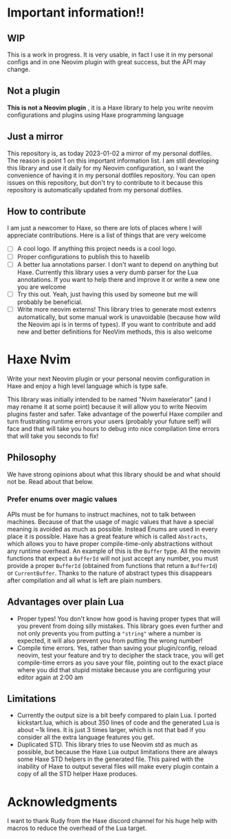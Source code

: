 # Important information!!

## WIP

This is a work in progress. It is very usable, in fact I use it in my personal configs and in one Neovim plugin with great success, but the API may change.


## Not a plugin

**This is not a Neovim plugin** , it is a Haxe library to help you write neovim configurations and plugins using Haxe programming language

## Just a mirror

This repository is, as today 2023-01-02 a mirror of my personal dotfiles. The reason is point 1 on this important information list. I am still developing this library and use it daily for my Neovim configuration, so I want the convenience of having it in my personal dotfiles repository. You can open issues on this repository, but don't try to contribute to it because this repository is automatically updated from my personal dotfiles.

## How to contribute

I am just a newcomer to Haxe, so there are lots of places where I will appreciate contributions.
Here is a list of things that are very welcome
- [ ] A cool logo. If anything this project needs is a cool logo. 
- [ ] Proper configurations to publish this to haxelib
- [ ] A better lua annotations parser. I don't want to depend on anything but Haxe. Currently this library uses a very dumb parser for the Lua annotations. If you want to help there and improve it or write a new one you are welcome
- [ ] Try this out. Yeah, just having this used by someone but me will probably be beneficial.
- [ ] Write more neovim externs! This library tries to generate most extenrs automatically, but some manual work is unavoidable (because how wild the Neovim api is in terms of types). If you want to contribute and add new and better definitions for NeoVim methods, this is also welcome

# Haxe Nvim

Write your next Neovim plugin or your personal neovim configuration in Haxe and enjoy a high level language which is type safe.

This library was initially intended to be named "Nvim haxelerator" (and I may rename it at some point) because it will allow you to write Neovim plugins faster and safer.
Take advantage of the powerful Haxe compiler and turn frustrating runtime errors your users (probably your future self) will face and that will take you hours to debug into nice compilation time errors that will take you seconds to fix!

## Philosophy

We have strong opinions about what this library should be and what should not be. Read about that below.

### Prefer enums over magic values

APIs must be for humans to instruct machines, not to talk between machines. Because of that the usage of magic values that have a special meaning is avoided as much as possible. Instead Enums are used in every place it is possible. Haxe has a great feature which is called `Abstracts`, which allows you to have proper compile-time-only abstractions without any runtime overhead.
An example of this is the `Buffer` type. All the neovim functions that expect a `BufferId` will not just accept any number, you must provide a proper `BufferId` (obtained from functions that return a `BufferId`) or `CurrentBuffer`. Thanks to the nature of abstract types this disappears after compilation and all what is left are plain numbers.

## Advantages over plain Lua

- Proper types! You don't know how good is having proper types that will you prevent from doing silly mistakes.
This library goes even further and not only prevents you from putting a `"string"` where a number is expected, it will  also prevent you from putting the wrong number!
- Compile time errors. Yes, rather than saving your plugin/config, reload neovim, test your feature and try to decipher the stack trace, you will get compile-time errors as you save your file, pointing out to the exact place where you did that stupid mistake because you are configuring your editor again at 2:00 am

## Limitations

- Currently the output size is a bit beefy compared to plain Lua. I ported kickstart.lua, which is about 350 lines of code and the generated Lua is about ~1k lines. It is just 3 times larger, which is not that bad if you consider all the extra language features you get.
- Duplicated STD. This library tries to use Neovim std as much as possible, but because the Haxe Lua output limitations there are always some Haxe STD helpers in the generated file. This paired with the inability of Haxe to output several files will make every plugin contain a copy of all the STD helper Haxe produces.
# Acknowledgments

I want to thank Rudy from the Haxe discord channel for his huge help with macros to reduce the overhead
of the Lua target.
